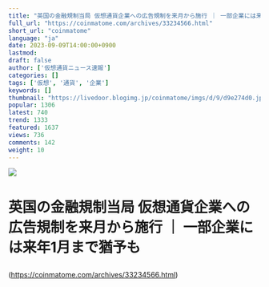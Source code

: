 ```yaml
---
title: "英国の金融規制当局 仮想通貨企業への広告規制を来月から施行 ｜ 一部企業には来年1月まで猶予も : 仮想通貨ニュース速報 － 仮想通貨まとめNews"
full_url: "https://coinmatome.com/archives/33234566.html"
short_url: "coinmatome"
language: "ja"
date: 2023-09-09T14:00:00+0900
lastmod: 
draft: false
author: ['仮想通貨ニュース速報']
categories: []
tags: ['仮想', '通貨', '企業']
keywords: []
thumbnail: "https://livedoor.blogimg.jp/coinmatome/imgs/d/9/d9e274d0.jpg"
popular: 1306
latest: 740
trend: 1333
featured: 1637
views: 736
comments: 142
weight: 10
---
```


![](https://livedoor.blogimg.jp/coinmatome/imgs/d/9/d9e274d0.jpg)

<h1 class='article-title-k entry-title'> <p class='article-title-name'> 英国の金融規制当局 仮想通貨企業への広告規制を来月から施行 ｜ 一部企業には来年1月まで猶予も </p> </h1> 

(https://coinmatome.com/archives/33234566.html)
